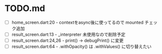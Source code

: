 # TODO.md

- [ ] home_screen.dart:20 - contextをasync後に使ってるので mounted チェック追加
- [ ] result_screen.dart:13 - _interpreter 未使用なので削除予定
- [ ] result_screen.dart:24,26 - print() → debugPrint() に変更
- [ ] result_screen.dart:64 - .withOpacity() は .withValues() に切り替えたい